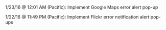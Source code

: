 1/23/16 @ 12:01 AM (Pacific):
Implement Google Maps error alert pop-up

1/22/16 @ 11:49 PM (Pacific):
Implement Flickr error notification alert pop-ups

